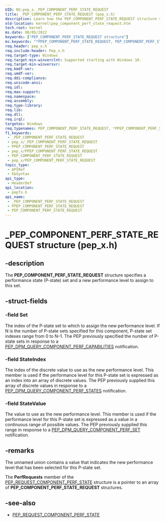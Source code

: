 ```yaml
---
UID: NS:pep_x._PEP_COMPONENT_PERF_STATE_REQUEST
title: _PEP_COMPONENT_PERF_STATE_REQUEST (pep_x.h)
description: Learn how the PEP_COMPONENT_PERF_STATE_REQUEST structure specifies a performance state (P-state) set and a new performance level to assign to this set.
old-location: kernel\pep_component_perf_state_request.htm
tech.root: kernel
ms.date: 08/05/2022
keywords: ["PEP_COMPONENT_PERF_STATE_REQUEST structure"]
ms.keywords: "*PPEP_COMPONENT_PERF_STATE_REQUEST, PEP_COMPONENT_PERF_STATE_REQUEST, PEP_COMPONENT_PERF_STATE_REQUEST structure [Kernel-Mode Driver Architecture], PPEP_COMPONENT_PERF_STATE_REQUEST, PPEP_COMPONENT_PERF_STATE_REQUEST structure pointer [Kernel-Mode Driver Architecture], _PEP_COMPONENT_PERF_STATE_REQUEST, kernel.pep_component_perf_state_request, pepfx/PEP_COMPONENT_PERF_STATE_REQUEST, pepfx/PPEP_COMPONENT_PERF_STATE_REQUEST"
req.header: pep_x.h
req.include-header: Pep_x.h
req.target-type: Windows
req.target-min-winverclnt: Supported starting with Windows 10.
req.target-min-winversvr: 
req.kmdf-ver: 
req.umdf-ver: 
req.ddi-compliance: 
req.unicode-ansi: 
req.idl: 
req.max-support: 
req.namespace: 
req.assembly: 
req.type-library: 
req.lib: 
req.dll: 
req.irql: 
targetos: Windows
req.typenames: PEP_COMPONENT_PERF_STATE_REQUEST, *PPEP_COMPONENT_PERF_STATE_REQUEST
f1_keywords:
 - _PEP_COMPONENT_PERF_STATE_REQUEST
 - pep_x/_PEP_COMPONENT_PERF_STATE_REQUEST
 - PPEP_COMPONENT_PERF_STATE_REQUEST
 - pep_x/PPEP_COMPONENT_PERF_STATE_REQUEST
 - PEP_COMPONENT_PERF_STATE_REQUEST
 - pep_x/PEP_COMPONENT_PERF_STATE_REQUEST
topic_type:
 - APIRef
 - kbSyntax
api_type:
 - HeaderDef
api_location:
 - pepfx.h
api_name:
 - _PEP_COMPONENT_PERF_STATE_REQUEST
 - PPEP_COMPONENT_PERF_STATE_REQUEST
 - PEP_COMPONENT_PERF_STATE_REQUEST
---
```


# _PEP_COMPONENT_PERF_STATE_REQUEST structure (pep_x.h)

## -description

The **PEP_COMPONENT_PERF_STATE_REQUEST** structure specifies a performance state (P-state) set and a new performance level to assign to this set.

## -struct-fields

### -field Set

The index of the P-state set to which to assign the new performance level. If N is the number of P-state sets specified for this component, P-state set indexes range from 0 to N–1. The PEP previously specified the number of P-state sets in response to a [PEP_DPM_QUERY_COMPONENT_PERF_CAPABILITIES](../pepfx/ns-pepfx-_pep_query_component_perf_capabilities.md) notification.

### -field StateIndex

The index of the discrete value to use as the new performance level. This member is used if the performance level for this P-state set is expressed as an index into an array of discrete values. The PEP previously supplied this array of discrete values in response to a [PEP_DPM_QUERY_COMPONENT_PERF_STATES](../pepfx/ns-pepfx-_pep_query_component_perf_states.md) notification.

### -field StateValue

The value to use as the new performance level. This member is used if the performance level for this P-state set is expressed as a value in a continuous range of possible values. The PEP previously supplied this range in response to a [PEP_DPM_QUERY_COMPONENT_PERF_SET](../pepfx/ns-pepfx-_pep_query_component_perf_set.md) notification.

## -remarks

The unnamed union contains a value that indicates the new performance level that has been selected for this P-state set.

The **PerfRequests** member of the [PEP_REQUEST_COMPONENT_PERF_STATE](../pepfx/ns-pepfx-_pep_request_component_perf_state.md) structure is a pointer to an array of **PEP_COMPONENT_PERF_STATE_REQUEST** structures.

## -see-also

- [PEP_REQUEST_COMPONENT_PERF_STATE](../pepfx/ns-pepfx-_pep_request_component_perf_state.md)
